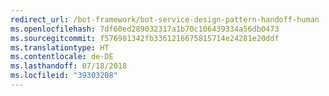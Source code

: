 ```yaml
---
redirect_url: /bot-framework/bot-service-design-pattern-handoff-human
ms.openlocfilehash: 7df60ed289032317a1b70c106439334a56db0473
ms.sourcegitcommit: f576981342fb3361216675815714e24281e20ddf
ms.translationtype: HT
ms.contentlocale: de-DE
ms.lasthandoff: 07/18/2018
ms.locfileid: "39303208"
---
```

